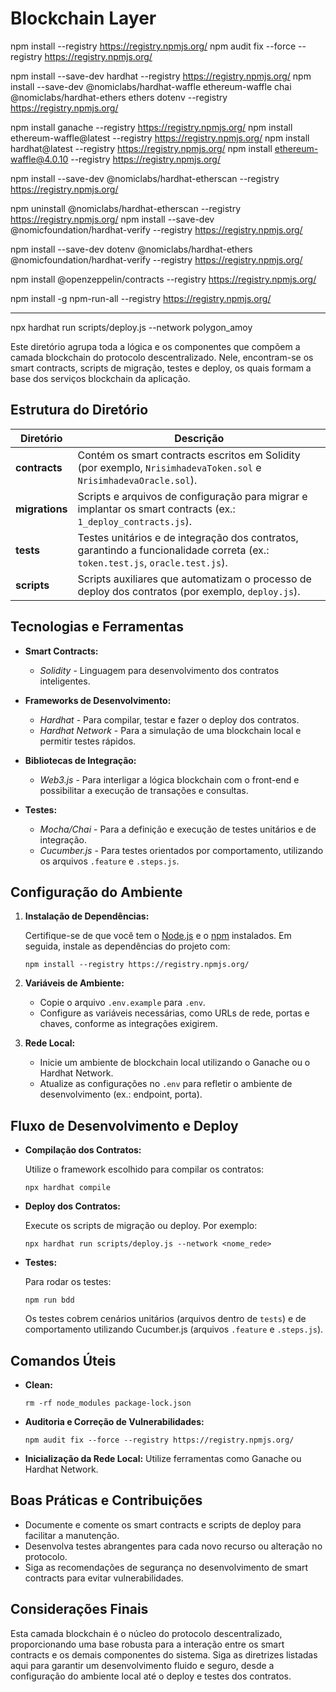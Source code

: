 # Blockchain Layer

npm install --registry https://registry.npmjs.org/
npm audit fix --force --registry https://registry.npmjs.org/

npm install --save-dev hardhat --registry https://registry.npmjs.org/
npm install --save-dev @nomiclabs/hardhat-waffle ethereum-waffle chai @nomiclabs/hardhat-ethers ethers dotenv --registry https://registry.npmjs.org/

npm install ganache --registry https://registry.npmjs.org/
npm install ethereum-waffle@latest --registry https://registry.npmjs.org/
npm install hardhat@latest --registry https://registry.npmjs.org/
npm install ethereum-waffle@4.0.10 --registry https://registry.npmjs.org/

npm install --save-dev @nomiclabs/hardhat-etherscan --registry https://registry.npmjs.org/

npm uninstall @nomiclabs/hardhat-etherscan --registry https://registry.npmjs.org/
npm install --save-dev @nomicfoundation/hardhat-verify --registry https://registry.npmjs.org/

npm install --save-dev dotenv @nomiclabs/hardhat-ethers @nomicfoundation/hardhat-verify --registry https://registry.npmjs.org/

npm install @openzeppelin/contracts --registry https://registry.npmjs.org/

npm install -g npm-run-all --registry https://registry.npmjs.org/




---

npx hardhat run scripts/deploy.js --network polygon_amoy


Este diretório agrupa toda a lógica e os componentes que compõem a camada blockchain do protocolo descentralizado. Nele, encontram-se os smart contracts, scripts de migração, testes e deploy, os quais formam a base dos serviços blockchain da aplicação.

## Estrutura do Diretório

| Diretório      | Descrição                                                                                                         |
| -------------- | ----------------------------------------------------------------------------------------------------------------- |
| **contracts**  | Contém os smart contracts escritos em Solidity (por exemplo, `NrisimhadevaToken.sol` e `NrisimhadevaOracle.sol`).      |
| **migrations** | Scripts e arquivos de configuração para migrar e implantar os smart contracts (ex.: `1_deploy_contracts.js`).         |
| **tests**      | Testes unitários e de integração dos contratos, garantindo a funcionalidade correta (ex.: `token.test.js`, `oracle.test.js`). |
| **scripts**    | Scripts auxiliares que automatizam o processo de deploy dos contratos (por exemplo, `deploy.js`).                   |

## Tecnologias e Ferramentas

- **Smart Contracts:**  
  - *Solidity* - Linguagem para desenvolvimento dos contratos inteligentes.

- **Frameworks de Desenvolvimento:**  
  - *Hardhat* - Para compilar, testar e fazer o deploy dos contratos.
  - *Hardhat Network* - Para a simulação de uma blockchain local e permitir testes rápidos.

- **Bibliotecas de Integração:**  
  - *Web3.js* - Para interligar a lógica blockchain com o front-end e possibilitar a execução de transações e consultas.

- **Testes:**  
  - *Mocha/Chai* - Para a definição e execução de testes unitários e de integração.
  - *Cucumber.js* - Para testes orientados por comportamento, utilizando os arquivos `.feature` e `.steps.js`.

## Configuração do Ambiente

1. **Instalação de Dependências:**

   Certifique-se de que você tem o [Node.js](https://nodejs.org/) e o [npm](https://www.npmjs.com/) instalados. Em seguida, instale as dependências do projeto com:

   ```
   npm install --registry https://registry.npmjs.org/
   ```

2. **Variáveis de Ambiente:**

   - Copie o arquivo `.env.example` para `.env`.
   - Configure as variáveis necessárias, como URLs de rede, portas e chaves, conforme as integrações exigirem.

3. **Rede Local:**

   - Inicie um ambiente de blockchain local utilizando o Ganache ou o Hardhat Network.
   - Atualize as configurações no `.env` para refletir o ambiente de desenvolvimento (ex.: endpoint, porta).

## Fluxo de Desenvolvimento e Deploy

- **Compilação dos Contratos:**

   Utilize o framework escolhido para compilar os contratos:

   ```
   npx hardhat compile
   ```

- **Deploy dos Contratos:**

   Execute os scripts de migração ou deploy. Por exemplo:

   ```
   npx hardhat run scripts/deploy.js --network <nome_rede>
   ```

- **Testes:**

   Para rodar os testes:

   ```
   npm run bdd
   ```

   Os testes cobrem cenários unitários (arquivos dentro de `tests`) e de comportamento utilizando Cucumber.js (arquivos `.feature` e `.steps.js`).

## Comandos Úteis

- **Clean:**
  ```
  rm -rf node_modules package-lock.json
  ```

- **Auditoria e Correção de Vulnerabilidades:**
  ```
  npm audit fix --force --registry https://registry.npmjs.org/
  ```

- **Inicialização da Rede Local:**
  Utilize ferramentas como Ganache ou Hardhat Network.

## Boas Práticas e Contribuições

- Documente e comente os smart contracts e scripts de deploy para facilitar a manutenção.
- Desenvolva testes abrangentes para cada novo recurso ou alteração no protocolo.
- Siga as recomendações de segurança no desenvolvimento de smart contracts para evitar vulnerabilidades.

## Considerações Finais

Esta camada blockchain é o núcleo do protocolo descentralizado, proporcionando uma base robusta para a interação entre os smart contracts e os demais componentes do sistema. Siga as diretrizes listadas aqui para garantir um desenvolvimento fluido e seguro, desde a configuração do ambiente local até o deploy e testes dos contratos.

